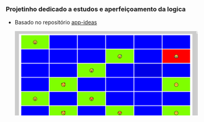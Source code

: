 ### Projetinho dedicado a estudos e aperfeiçoamento da logica

- Basado no repositório [app-ideas](https://github.com/florinpop17/app-ideas)

  ![screenshot](./src/screenshot.png)
